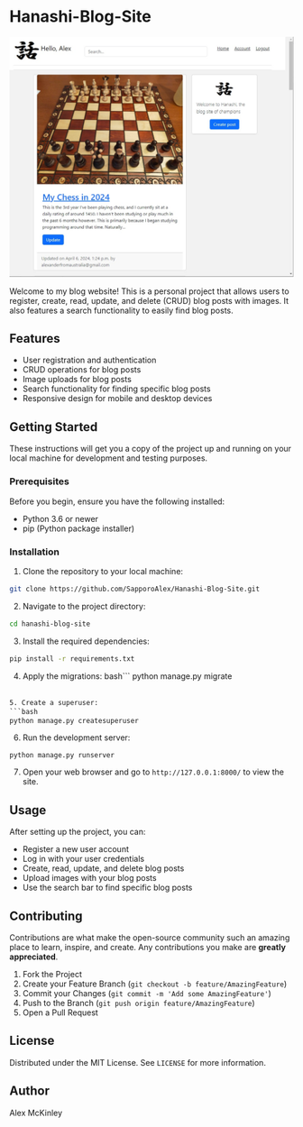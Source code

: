 # Hanashi-Blog-Site
![Preview Image](preview.jpg)

Welcome to my blog website! This is a personal project that allows users to register, create, read, update, and delete (CRUD) blog posts with images. It also features a search functionality to easily find blog posts.

## Features

- User registration and authentication
- CRUD operations for blog posts
- Image uploads for blog posts
- Search functionality for finding specific blog posts
- Responsive design for mobile and desktop devices

## Getting Started

These instructions will get you a copy of the project up and running on your local machine for development and testing purposes.

### Prerequisites

Before you begin, ensure you have the following installed:

- Python 3.6 or newer
- pip (Python package installer)

### Installation

1. Clone the repository to your local machine:

```bash
git clone https://github.com/SapporoAlex/Hanashi-Blog-Site.git
```

2. Navigate to the project directory:

```bash
cd hanashi-blog-site
```


3. Install the required dependencies:

```bash
pip install -r requirements.txt
```

4. Apply the migrations:
bash```
python manage.py migrate
```

5. Create a superuser:
```bash
python manage.py createsuperuser
```

6. Run the development server:
```bash
python manage.py runserver
```

7. Open your web browser and go to `http://127.0.0.1:8000/` to view the site.

## Usage

After setting up the project, you can:

- Register a new user account
- Log in with your user credentials
- Create, read, update, and delete blog posts
- Upload images with your blog posts
- Use the search bar to find specific blog posts

## Contributing

Contributions are what make the open-source community such an amazing place to learn, inspire, and create. Any contributions you make are **greatly appreciated**.

1. Fork the Project
2. Create your Feature Branch (`git checkout -b feature/AmazingFeature`)
3. Commit your Changes (`git commit -m 'Add some AmazingFeature'`)
4. Push to the Branch (`git push origin feature/AmazingFeature`)
5. Open a Pull Request

## License

Distributed under the MIT License. See `LICENSE` for more information.

## Author
Alex McKinley
